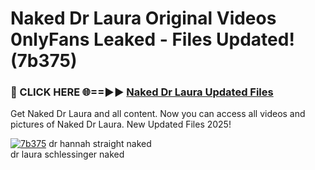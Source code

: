 # Naked Dr Laura Original Videos 0nlyFans Leaked - Files Updated! (7b375)

<h3>🔴 CLICK HERE 🌐==►► <a href="https://tinyurl.com/yckcrads" rel="nofollow">Naked Dr Laura Updated Files</a></h3>

Get Naked Dr Laura and all content. Now you can access all videos and pictures of Naked Dr Laura. New Updated Files 2025!

[![7b375](https://i.imgur.com/hpKpOFt.gif)](https://tinyurl.com/yckcrads)
dr hannah straight naked<br>
dr laura schlessinger naked